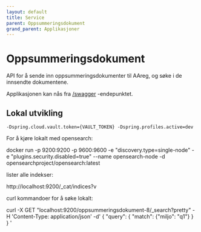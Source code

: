 ```yaml
---
layout: default
title: Service
parent: Oppsummeringsdokument
grand_parent: Applikasjoner
---
```


# Oppsummeringsdokument

API for å sende inn oppsummeringsdokumenter til AAreg, og søke i de innsendte dokumentene.

Applikasjonen kan nås fra [/swagger](https://testnav-oppsummeringsdokument-service.intern.dev.nav.no/swagger) -endepunktet.

## Lokal utvikling

```
-Dspring.cloud.vault.token={VAULT_TOKEN} -Dspring.profiles.active=dev
```

For å kjøre lokalt med opensearch:

docker run -p 9200:9200 -p 9600:9600 -e "discovery.type=single-node" -e "plugins.security.disabled=true" --name opensearch-node -d opensearchproject/opensearch:latest

lister alle indekser:

http://localhost:9200/_cat/indices?v

curl kommandoer for å søke lokalt:

curl -X GET "localhost:9200/oppsummeringsdokument-8/_search?pretty" -H 'Content-Type: application/json' -d'
{
"query": {
"match": {"miljo": "q1"}
}
}
'